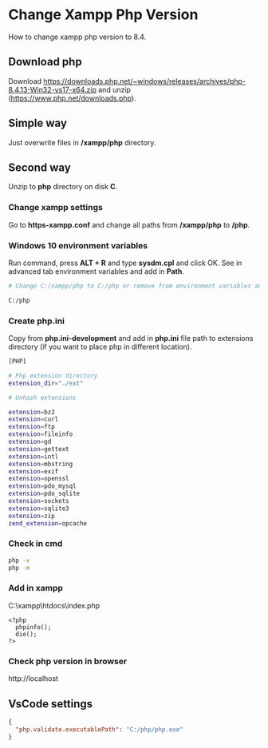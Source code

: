 # Change Xampp Php Version
How to change xampp php version to 8.4.

## Download php

Download https://downloads.php.net/~windows/releases/archives/php-8.4.13-Win32-vs17-x64.zip and unzip (https://www.php.net/downloads.php).

## Simple way

Just overwrite files in **/xampp/php** directory.

## Second way

Unzip to **php** directory on disk **C**.

### Change xampp settings

Go to **https-xampp.conf** and change all paths from **/xampp/php** to **/php**.

### Windows 10 environment variables

Run command, press **ALT + R** and type **sysdm.cpl** and click OK. See in advanced tab environment variables and add in **Path**. 

```sh
# Change C:/xampp/php to C:/php or remove from environment variables and add new line:

C:/php
```


### Create php.ini

Copy from **php.ini-development** and add in **php.ini** file path to extensions directory (if you want to place php in different location).

```sh
[PHP]

# Php extension directory
extension_dir="./ext"

# Unhash extensions

extension=bz2
extension=curl
extension=ftp
extension=fileinfo
extension=gd
extension=gettext
extension=intl
extension=mbstring
extension=exif
extension=openssl
extension=pdo_mysql
extension=pdo_sqlite
extension=sockets
extension=sqlite3
extension=zip
zend_extension=opcache
```

### Check in cmd

```sh
php -v
php -m
```

### Add in xampp
C:\xampp\htdocs\index.php

```
<?php
  phpinfo();
  die();
?>
```


### Check php version in browser

http://localhost

## VsCode settings

```json
{
  "php.validate.executablePath": "C:/php/php.exe"
}
```

